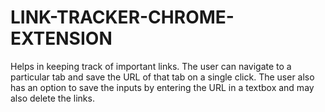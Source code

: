 # LINK-TRACKER-CHROME-EXTENSION
Helps in keeping track of important links. The user can navigate to a particular tab and save the URL of that tab on a single click. The user also has an option to save the inputs by entering the URL in a textbox and may also delete the links.
